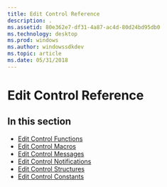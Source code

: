 ```yaml
---
title: Edit Control Reference
description: .
ms.assetid: 80e362e7-df31-4a87-ac4d-80d24bd95db0
ms.technology: desktop
ms.prod: windows
ms.author: windowssdkdev
ms.topic: article
ms.date: 05/31/2018
---
```


# Edit Control Reference

## In this section

-   [Edit Control Functions](bumper-edit-control-reference-functions.md)
-   [Edit Control Macros](bumper-edit-control-reference-macros.md)
-   [Edit Control Messages](bumper-edit-control-reference-messages.md)
-   [Edit Control Notifications](bumper-edit-control-reference-notifications.md)
-   [Edit Control Structures](bumper-edit-control-reference-structures.md)
-   [Edit Control Constants](bumper-edit-control-reference-constants.md)

 

 




